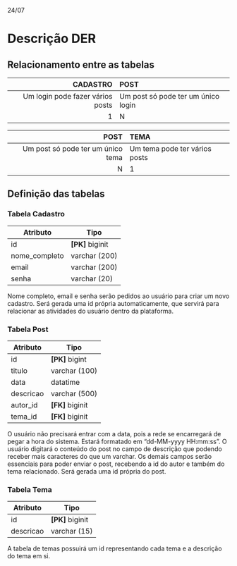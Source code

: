 24/07
 
# Descrição DER
 
## Relacionamento entre as tabelas
 
| CADASTRO | POST
|---:|:---|
| Um login pode fazer vários posts | Um post só pode ter um único login
| 1 | N

| POST | TEMA
|---:|:---|
| Um post só pode ter um único tema | Um tema pode ter vários posts
| N | 1

## Definição das tabelas

### Tabela Cadastro

| Atributo | Tipo |
|--------|--------------|
| id | **[PK]** biginit
| nome_completo | varchar (200)
| email | varchar (200)
| senha | varchar (20)
 
Nome completo, email e senha serão pedidos ao usuário para criar um novo cadastro. Será gerada uma id própria automaticamente, que servirá para relacionar as atividades do usuário dentro da plataforma.
 
### Tabela Post

| Atributo | Tipo |
|--------|----------|
| id | **[PK]** bigint
| titulo | varchar (100)
| data | datatime
| descricao | varchar (500)
| autor_id | **[FK]** biginit
| tema_id | **[FK]** biginit
 
O usuário não precisará entrar com a data, pois a rede se encarregará de pegar a hora do sistema. Estará formatado em “dd-MM-yyyy HH:mm:ss”. O usuário digitará o conteúdo do post no campo de descrição que podendo receber mais caracteres do que um varchar. Os demais campos serão essenciais para poder enviar o post, recebendo a id do autor e também do tema relacionado. Será gerada uma id própria do post.

### Tabela Tema

| Atributo | Tipo |
|--------|----------|
| id | **[PK]** biginit
| descricao | varchar (15)
 
A tabela de temas possuirá um id representando cada tema e a descrição do tema em si.
